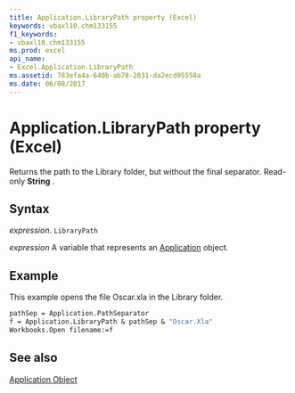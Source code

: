 ```yaml
---
title: Application.LibraryPath property (Excel)
keywords: vbaxl10.chm133155
f1_keywords:
- vbaxl10.chm133155
ms.prod: excel
api_name:
- Excel.Application.LibraryPath
ms.assetid: 783efa4a-640b-ab78-2831-da2ecd05558a
ms.date: 06/08/2017
---
```



# Application.LibraryPath property (Excel)

Returns the path to the Library folder, but without the final separator. Read-only  **String** .


## Syntax

 _expression_. `LibraryPath`

 _expression_ A variable that represents an [Application](Excel.Application-graph-property.md) object.


## Example

This example opens the file Oscar.xla in the Library folder.


```vb
pathSep = Application.PathSeparator 
f = Application.LibraryPath & pathSep & "Oscar.Xla" 
Workbooks.Open filename:=f
```


## See also


[Application Object](Excel.Application(object).md)

